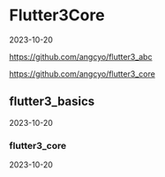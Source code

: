 # Flutter3Core
2023-10-20

https://github.com/angcyo/flutter3_abc

https://github.com/angcyo/flutter3_core

## flutter3_basics

2023-10-20

### flutter3_core

2023-10-20
